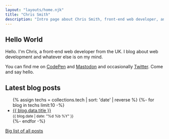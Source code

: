 ```yaml
---
layout: "layouts/home.njk"
title: "Chris Smith"
description: "Intro page about Chris Smith, front-end web developer, and his personal website."
---
```


<h2>Hello World</h2>
<p
  >Hello. I'm Chris, a front-end web developer from the UK. I blog about web
  development and whatever else is on my mind.</p
>
<p
  >You can find me on
  <a
    href="https://codepen.io/chris22smith/"
    target="_blank"
    rel="noopener noreferrer"
    >CodePen</a
  >
  and
  <a
    href="https://home.social/@chris22smith"
    target="_blank"
    rel="noopener noreferrer"
    >Mastodon</a
  >
  and occasionally
  <a
    href="https://twitter.com/chris22smith/"
    target="_blank"
    rel="noopener noreferrer"
    >Twitter</a
  >. Come and say hello.</p
>
<h2>Latest blog posts</h2>
<ul class="post-list">
  <!-- 10 most recent blog posts with tag 'tech' -->
  {% assign techs = collections.tech | sort: 'date' | reverse %} {%- for blog in
  techs limit:10 -%}
  <li>
    <a href="{{ blog.url }}">{{ blog.data.title }}</a><br />
    <small>{{ blog.date | date: "%d %b %Y" }}</small>
  </li>
  {%- endfor -%}
</ul>
<p>
  <a href="/blog">Big list of all posts</a>
</p>
